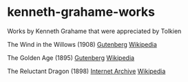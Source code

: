 # kenneth-grahame-works
Works by Kenneth Grahame that were appreciated by Tolkien


The Wind in the Willows (1908) 
[Gutenberg](https://www.gutenberg.org/ebooks/289)
[Wikipedia](https://en.wikipedia.org/wiki/The_Wind_in_the_Willows)  



The Golden Age (1895)
[Gutenberg](https://www.gutenberg.org/ebooks/291)
[Wikipedia](https://en.wikipedia.org/wiki/The_Golden_Age_(Grahame))


The Reluctant Dragon (1898)
[Internet Archive](https://archive.org/details/in.ernet.dli.2015.501251/page/n135/mode/2up)
[Wikipedia](https://en.wikipedia.org/wiki/The_Reluctant_Dragon_(short_story))  


